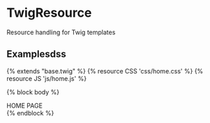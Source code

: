 # TwigResource
Resource handling for Twig templates




## Examplesdss


  {% extends "base.twig" %}
  {% resource CSS 'css/home.css' %}
  {% resource JS 'js/home.js' %}

  {% block body %}
  <div class="container">
    HOME PAGE
  </div>
  {% endblock %}

